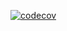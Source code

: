 

[![codecov](https://codecov.io/gh/elvis594/action_gtest/graph/badge.svg?token=IHEM9XN2Y7)](https://codecov.io/gh/elvis594/action_gtest)